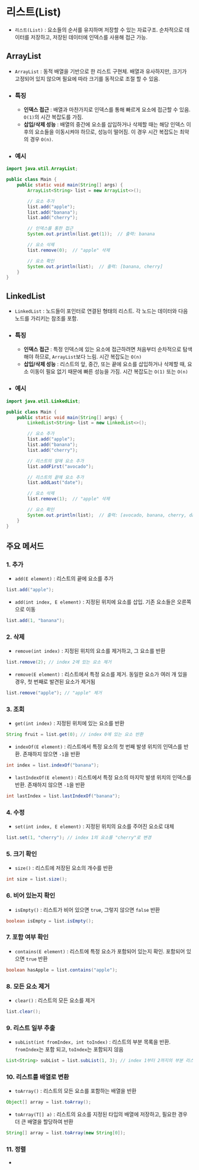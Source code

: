 # 리스트(List)
- `리스트(List)` : 요소들의 순서를 유지하며 저장할 수 있는 자료구조. 순차적으로 데이터를 저장하고, 저장된 데이터에 인덱스를 사용해 접근 가능.

## ArrayList
- `ArrayList` : 동적 배열을 기반으로 한 리스트 구현체. 배열과 유사하지만, 크기가 고정되어 있지 않으며 필요에 따라 크기를 동적으로 조절 할 수 있음.
- ### 특징
  - **인덱스 접근** : 배열과 마찬가지로 인덱스를 통해 빠르게 요소에 접근할 수 있음. `O(1)`의 시간 복잡도를 가짐.
  - **삽입/삭제 성능** : 배열의 중간에 요소를 삽입하거나 삭제할 때는 해당 인덱스 이후의 요소들을 이동시켜야 하므로, 성능이 떨어짐. 이 경우 시간 복잡도는 최악의 경우 `O(n)`.

- ### 예시
```java
import java.util.ArrayList;

public class Main {
    public static void main(String[] args) {
        ArrayList<String> list = new ArrayList<>();

        // 요소 추가
        list.add("apple");
        list.add("banana");
        list.add("cherry");

        // 인덱스를 통한 접근
        System.out.println(list.get(1));  // 출력: banana

        // 요소 삭제
        list.remove(0);  // "apple" 삭제

        // 요소 확인
        System.out.println(list);  // 출력: [banana, cherry]
    }
}
```

## LinkedList
- `LinkedList` : 노드들이 포인터로 연결된 형태의 리스트. 각 노드는 데이터와 다음 노드를 가리키는 참조를 포함.
- ### 특징
  - **인덱스 접근** : 특정 인덱스에 있는 요소에 접근하려면 처음부터 순차적으로 탐색해야 하므로, `ArrayList`보다 느림. 시간 복잡도는 `O(n)`
  - **삽입/삭제 성능** : 리스트의 앞, 중간, 또는 끝에 요소를 삽입하거나 삭제할 때, 요소 이동이 필요 없기 때문에 빠른 성능을 가짐. 시간 복잡도는 `O(1)` 또는 `O(n)`

- ### 예시
```java
import java.util.LinkedList;

public class Main {
    public static void main(String[] args) {
        LinkedList<String> list = new LinkedList<>();

        // 요소 추가
        list.add("apple");
        list.add("banana");
        list.add("cherry");

        // 리스트의 앞에 요소 추가
        list.addFirst("avocado");

        // 리스트의 끝에 요소 추가
        list.addLast("date");

        // 요소 삭제
        list.remove(1);  // "apple" 삭제

        // 요소 확인
        System.out.println(list);  // 출력: [avocado, banana, cherry, date]
    }
}
```

## 주요 메서드
### 1. 추가
- `add(E element)` : 리스트의 끝에 요소를 추가
```java
list.add("apple");
```
- `add(int index, E element)` : 지정된 위치에 요소를 삽입. 기존 요소들은 오른쪽으로 이동
```java
list.add(1, "banana");
```

### 2. 삭제
- `remove(int index)` : 지정된 위치의 요소를 제거하고, 그 요소를 반환
```java
list.remove(2); // index 2에 있는 요소 제거
```
- `remove(E element)` : 리스트에서 특정 요소를 제거. 동일한 요소가 여러 개 있을 경우, 첫 번째로 발견된 요소가 제거됨
```java
list.remove("apple"); // "apple" 제거
```

### 3. 조회
- `get(int index)` : 지정된 위치에 있는 요소를 반환
```java
String fruit = list.get(0); // index 0에 있는 요소 반환
```
- `indexOf(E element)` : 리스트에서 특정 요소의 첫 번째 발생 위치의 인덱스를 반환. 존재하지 않으면 `-1`을 반환
```java
int index = list.indexOf("banana");
```
- `lastIndexOf(E element)` : 리스트에서 특정 요소의 마지막 발생 위치의 인덱스를 반환. 존재하지 않으면 `-1`을 반환
```java
int lastIndex = list.lastIndexOf("banana");
```

### 4. 수정
- `set(int index, E element)` : 지정된 위치의 요소를 주어진 요소로 대체
```java
list.set(1, "cherry"); // index 1의 요소를 "cherry"로 변경
```

### 5. 크기 확인
- `size()` : 리스트에 저장된 요소의 개수를 반환
```java
int size = list.size();
```

### 6. 비어 있는지 확인
- `isEmpty()` : 리스트가 비어 있으면 `true`, 그렇지 않으면 `false` 반환
```java
boolean isEmpty = list.isEmpty();
```

### 7. 포함 여부 확인
- `contains(E element)` : 리스트에 특정 요소가 포함되어 있는지 확인. 포함되어 있으면 `true` 반환
```java
boolean hasApple = list.contains("apple");
```

### 8. 모든 요소 제거
- `clear()` : 리스트의 모든 요소를 제거
```java
list.clear();
```

### 9. 리스트 일부 추출
- `subList(int fromIndex, int toIndex)` : 리스트의 부분 목록을 반환. `fromIndex`는 포함 되고, `toIndex`는 포함되지 않음
```java
List<String> subList = list.subList(1, 3); // index 1부터 2까지의 부분 리스트 반환
```

### 10. 리스트를 배열로 변환
- `toArray()` : 리스트의 모든 요소를 포함하는 배열을 반환
```java
Object[] array = list.toArray();
```
- `toArray(T[] a)` : 리스트의 요소를 지정된 타입의 배열에 저장하고, 필요한 경우 더 큰 배열을 할당하여 반환
```java
String[] array = list.toArray(new String[0]);
```

### 11. 정렬
- 
